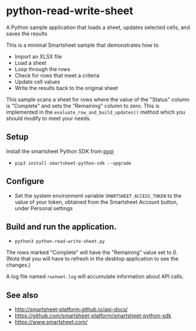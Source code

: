 # python-read-write-sheet
A Python sample application that loads a sheet, updates selected cells, and saves the results

This is a minimal Smartsheet sample that demonstrates how to
* Import an XLSX file
* Load a sheet
* Loop through the rows
* Check for rows that meet a criteria
* Update cell values
* Write the results back to the original sheet


This sample scans a sheet for rows where the value of the "Status" column is "Complete" and sets the "Remaining"
column to zero.
This is implemented in the `evaluate_row_and_build_updates()` method which you should modify to meet your needs.


## Setup
Install the smartsheet Python SDK from [pypi](https://pypi.python.org/pypi/smartsheet-python-sdk)

- `pip3 install smartsheet-python-sdk --upgrade`

## Configure

- Set the system environment variable `SMARTSHEET_ACCESS_TOKEN` to the value of your token, obtained from the Smartsheet Account button, under Personal settings

## Build and run the application.
- `python3 python-read-write-sheet.py`

The rows marked "Complete" will have the "Remaining" value set to 0. (Note that you will have to refresh in the desktop application to see the changes.)

A log file named `rwsheet.log` will accumulate information about API calls.

## See also
- http://smartsheet-platform.github.io/api-docs/
- https://github.com/smartsheet-platform/smartsheet-python-sdk
- https://www.smartsheet.com/
